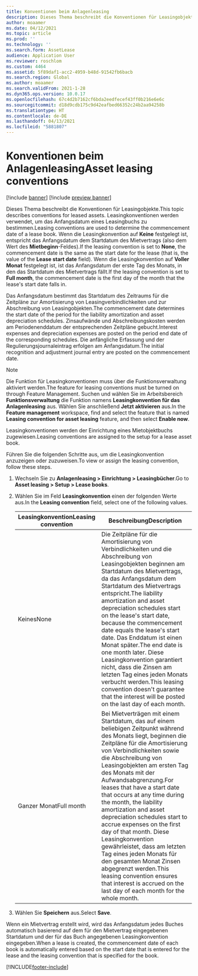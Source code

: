 ```yaml
---
title: Konventionen beim Anlagenleasing
description: Dieses Thema beschreibt die Konventionen für Leasingobjekte.
author: moaamer
ms.date: 04/12/2021
ms.topic: article
ms.prod: ''
ms.technology: ''
ms.search.form: AssetLease
audience: Application User
ms.reviewer: roschlom
ms.custom: 4464
ms.assetid: 5f89daf1-acc2-4959-b48d-91542fb6bacb
ms.search.region: Global
ms.author: moaamer
ms.search.validFrom: 2021-1-28
ms.dyn365.ops.version: 10.0.17
ms.openlocfilehash: 67c4d2b7162cf6bda2eedfecef43ff0b216e6e6c
ms.sourcegitcommit: d18d9cdb175c9d42eafbed66352c24b2aa94258b
ms.translationtype: HT
ms.contentlocale: de-DE
ms.lasthandoff: 04/13/2021
ms.locfileid: "5881807"
---
```

# <a name="asset-leasing-conventions"></a><span data-ttu-id="d2074-103">Konventionen beim Anlagenleasing</span><span class="sxs-lookup"><span data-stu-id="d2074-103">Asset leasing conventions</span></span>

[!include [banner](../includes/banner.md)]
[!include [preview banner](../includes/preview-banner.md)]

<span data-ttu-id="d2074-104">Dieses Thema beschreibt die Konventionen für Leasingobjekte.</span><span class="sxs-lookup"><span data-stu-id="d2074-104">This topic describes conventions for leased assets.</span></span> <span data-ttu-id="d2074-105">Leasingkonventionen werden verwendet, um das Anfangsdatum eines Leasingbuchs zu bestimmen.</span><span class="sxs-lookup"><span data-stu-id="d2074-105">Leasing conventions are used to determine the commencement date of a lease book.</span></span> <span data-ttu-id="d2074-106">Wenn die Leasingkonvention auf **Keine** festgelegt ist, entspricht das Anfangsdatum dem Startdatum des Mietvertrags (also dem Wert des **Mietbeginn**-Feldes).</span><span class="sxs-lookup"><span data-stu-id="d2074-106">If the leasing convention is set to **None**, the commencement date is the same as the start date for the lease (that is, the value of the **Lease start date** field).</span></span> <span data-ttu-id="d2074-107">Wenn die Leasingkonvention auf **Voller Monat** festgelegt ist, ist das Anfangsdatum der erste Tag des Monats, in den das Startdatum des Mietvertrags fällt.</span><span class="sxs-lookup"><span data-stu-id="d2074-107">If the leasing convention is set to **Full month**, the commencement date is the first day of the month that the lease's start date falls in.</span></span>

<span data-ttu-id="d2074-108">Das Anfangsdatum bestimmt das Startdatum des Zeitraums für die Zeitpläne zur Amortisierung von Leasingverbindlichkeiten und zur Abschreibung von Leasingobjekten.</span><span class="sxs-lookup"><span data-stu-id="d2074-108">The commencement date determines the start date of the period for the liability amortization and asset depreciation schedules.</span></span> <span data-ttu-id="d2074-109">Zinsaufwände und Abschreibungskosten werden am Periodenenddatum der entsprechenden Zeitpläne gebucht.</span><span class="sxs-lookup"><span data-stu-id="d2074-109">Interest expenses and depreciation expenses are posted on the period end date of the corresponding schedules.</span></span> <span data-ttu-id="d2074-110">Die anfängliche Erfassung und der Regulierungsjournaleintrag erfolgen am Anfangsdatum.</span><span class="sxs-lookup"><span data-stu-id="d2074-110">The initial recognition and adjustment journal entry are posted on the commencement date.</span></span>

> [!NOTE]
> <span data-ttu-id="d2074-111">Die Funktion für Leasingkonventionen muss über die Funktionsverwaltung aktiviert werden.</span><span class="sxs-lookup"><span data-stu-id="d2074-111">The feature for leasing conventions must be turned on through Feature Management.</span></span> <span data-ttu-id="d2074-112">Suchen und wählen Sie im Arbeitsbereich **Funktionsverwaltung** die Funktion namens **Leasingkonvention für das Anlagenleasing** aus. Wählen Sie anschließend **Jetzt aktivieren** aus.</span><span class="sxs-lookup"><span data-stu-id="d2074-112">In the **Feature management** workspace, find and select the feature that is named **Leasing convention for asset leasing** feature, and then select **Enable now**.</span></span>

<span data-ttu-id="d2074-113">Leasingkonventionen werden der Einrichtung eines Mietobjektbuchs zugewiesen.</span><span class="sxs-lookup"><span data-stu-id="d2074-113">Leasing conventions are assigned to the setup for a lease asset book.</span></span>

<span data-ttu-id="d2074-114">Führen Sie die folgenden Schritte aus, um die Leasingkonvention anzuzeigen oder zuzuweisen.</span><span class="sxs-lookup"><span data-stu-id="d2074-114">To view or assign the leasing convention, follow these steps.</span></span>

1. <span data-ttu-id="d2074-115">Wechseln Sie zu **Anlagenleasing \> Einrichtung \> Leasingbücher**.</span><span class="sxs-lookup"><span data-stu-id="d2074-115">Go to **Asset leasing \> Setup \> Lease books**.</span></span>
2. <span data-ttu-id="d2074-116">Wählen Sie im Feld **Leasingkonvention** einen der folgenden Werte aus.</span><span class="sxs-lookup"><span data-stu-id="d2074-116">In the **Leasing convention** field, select one of the following values.</span></span>

    | <span data-ttu-id="d2074-117">Leasingkonvention</span><span class="sxs-lookup"><span data-stu-id="d2074-117">Leasing convention</span></span> | <span data-ttu-id="d2074-118">Beschreibung</span><span class="sxs-lookup"><span data-stu-id="d2074-118">Description</span></span> |
    |--------------------|-------------|
    | <span data-ttu-id="d2074-119">Keines</span><span class="sxs-lookup"><span data-stu-id="d2074-119">None</span></span>               | <span data-ttu-id="d2074-120">Die Zeitpläne für die Amortisierung von Verbindlichkeiten und die Abschreibung von Leasingobjekten beginnen am Startdatum des Mietvertrags, da das Anfangsdatum dem Startdatum des Mietvertrags entspricht.</span><span class="sxs-lookup"><span data-stu-id="d2074-120">The liability amortization and asset depreciation schedules start on the lease's start date, because the commencement date equals the lease's start date.</span></span> <span data-ttu-id="d2074-121">Das Enddatum ist einen Monat später.</span><span class="sxs-lookup"><span data-stu-id="d2074-121">The end date is one month later.</span></span> <span data-ttu-id="d2074-122">Diese Leasingkonvention garantiert nicht, dass die Zinsen am letzten Tag eines jeden Monats verbucht werden.</span><span class="sxs-lookup"><span data-stu-id="d2074-122">This leasing convention doesn't guarantee that the interest will be posted on the last day of each month.</span></span> |
    | <span data-ttu-id="d2074-123">Ganzer Monat</span><span class="sxs-lookup"><span data-stu-id="d2074-123">Full month</span></span>         | <span data-ttu-id="d2074-124">Bei Mietverträgen mit einem Startdatum, das auf einem beliebigen Zeitpunkt während des Monats liegt, beginnen die Zeitpläne für die Amortisierung von Verbindlichkeiten sowie die Abschreibung von Leasingobjekten am ersten Tag des Monats mit der Aufwandsabgrenzung.</span><span class="sxs-lookup"><span data-stu-id="d2074-124">For leases that have a start date that occurs at any time during the month, the liability amortization and asset depreciation schedules start to accrue expenses on the first day of that month.</span></span> <span data-ttu-id="d2074-125">Diese Leasingkonvention gewährleistet, dass am letzten Tag eines jeden Monats für den gesamten Monat Zinsen abgegrenzt werden.</span><span class="sxs-lookup"><span data-stu-id="d2074-125">This leasing convention ensures that interest is accrued on the last day of each month for the whole month.</span></span> |

3. <span data-ttu-id="d2074-126">Wählen Sie **Speichern** aus.</span><span class="sxs-lookup"><span data-stu-id="d2074-126">Select **Save**.</span></span>

<span data-ttu-id="d2074-127">Wenn ein Mietvertrag erstellt wird, wird das Anfangsdatum jedes Buches automatisch basierend auf dem für den Mietvertrag eingegebenen Startdatum und der für das Buch angegebenen Leasingkonvention eingegeben.</span><span class="sxs-lookup"><span data-stu-id="d2074-127">When a lease is created, the commencement date of each book is automatically entered based on the start date that is entered for the lease and the leasing convention that is specified for the book.</span></span>


[!INCLUDE[footer-include](../../includes/footer-banner.md)]
